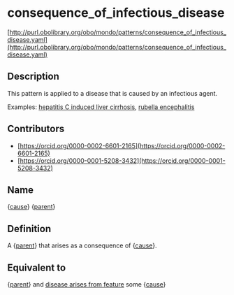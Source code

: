 # consequence_of_infectious_disease 

[http://purl.obolibrary.org/obo/mondo/patterns/consequence_of_infectious_disease.yaml](http://purl.obolibrary.org/obo/mondo/patterns/consequence_of_infectious_disease.yaml)
## Description 

This pattern is applied to a disease that is caused by an infectious agent.

Examples: [hepatitis C induced liver cirrhosis](http://purl.obolibrary.org/obo/MONDO_0005448), [rubella encephalitis](http://purl.obolibrary.org/obo/MONDO_0020648)
## Contributors 
* [https://orcid.org/0000-0002-6601-2165](https://orcid.org/0000-0002-6601-2165) 
* [https://orcid.org/0000-0001-5208-3432](https://orcid.org/0000-0001-5208-3432) 
## Name 

{[cause](http://purl.obolibrary.org/obo/MONDO_0005550)} {[parent](http://purl.obolibrary.org/obo/MONDO_0000001)}

## Definition 

A {[parent](http://purl.obolibrary.org/obo/MONDO_0000001)} that arises as a consequence of {[cause](http://purl.obolibrary.org/obo/MONDO_0005550)}.

## Equivalent to 

{[parent](http://purl.obolibrary.org/obo/MONDO_0000001)} and [disease arises from feature](http://purl.obolibrary.org/obo/RO_0004022) some {[cause](http://purl.obolibrary.org/obo/MONDO_0005550)}

